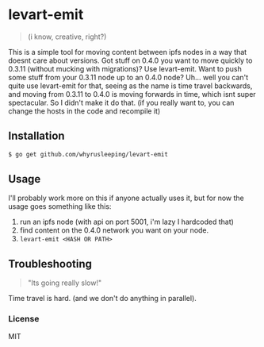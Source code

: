 # levart-emit
> (i know, creative, right?)

This is a simple tool for moving content between ipfs nodes in a way that
doesnt care about versions. Got stuff on 0.4.0 you want to move quickly to
0.3.11 (without mucking with migrations)? Use levart-emit. Want to push some
stuff from your 0.3.11 node up to an 0.4.0 node? Uh... well you can't quite use
levart-emit for that, seeing as the name is time travel backwards, and moving
from 0.3.11 to 0.4.0 is moving forwards in time, which isnt super spectacular.
So I didn't make it do that. (if you really want to, you can change the hosts
in the code and recompile it)

## Installation
```bash
$ go get github.com/whyrusleeping/levart-emit
```


## Usage
I'll probably work more on this if anyone actually uses it, but for now the usage goes something like this:

1. run an ipfs node (with api on port 5001, i'm lazy I hardcoded that)
2. find content on the 0.4.0 network you want on your node.
3. `levart-emit <HASH OR PATH>`

## Troubleshooting

> "Its going really slow!"

Time travel is hard. (and we don't do anything in parallel).

### License
MIT
